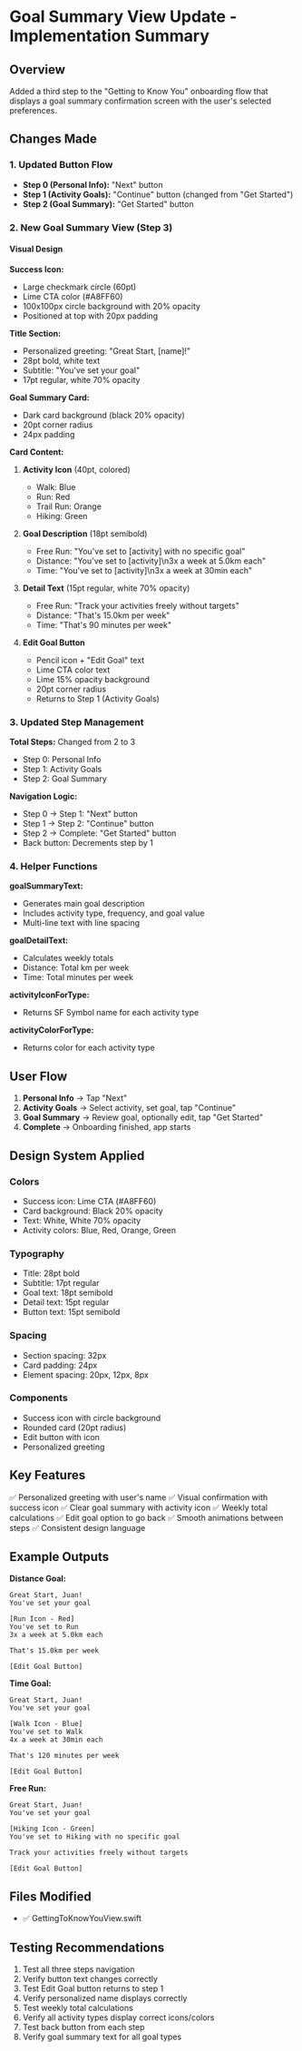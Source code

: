 # Goal Summary View Update - Implementation Summary

## Overview
Added a third step to the "Getting to Know You" onboarding flow that displays a goal summary confirmation screen with the user's selected preferences.

## Changes Made

### 1. Updated Button Flow
- **Step 0 (Personal Info):** "Next" button
- **Step 1 (Activity Goals):** "Continue" button (changed from "Get Started")
- **Step 2 (Goal Summary):** "Get Started" button

### 2. New Goal Summary View (Step 3)

#### Visual Design

**Success Icon:**
- Large checkmark circle (60pt)
- Lime CTA color (#A8FF60)
- 100x100px circle background with 20% opacity
- Positioned at top with 20px padding

**Title Section:**
- Personalized greeting: "Great Start, [name]!"
- 28pt bold, white text
- Subtitle: "You've set your goal"
- 17pt regular, white 70% opacity

**Goal Summary Card:**
- Dark card background (black 20% opacity)
- 20pt corner radius
- 24px padding

**Card Content:**
1. **Activity Icon** (40pt, colored)
   - Walk: Blue
   - Run: Red
   - Trail Run: Orange
   - Hiking: Green

2. **Goal Description** (18pt semibold)
   - Free Run: "You've set to [activity] with no specific goal"
   - Distance: "You've set to [activity]\n3x a week at 5.0km each"
   - Time: "You've set to [activity]\n3x a week at 30min each"

3. **Detail Text** (15pt regular, white 70% opacity)
   - Free Run: "Track your activities freely without targets"
   - Distance: "That's 15.0km per week"
   - Time: "That's 90 minutes per week"

4. **Edit Goal Button**
   - Pencil icon + "Edit Goal" text
   - Lime CTA color text
   - Lime 15% opacity background
   - 20pt corner radius
   - Returns to Step 1 (Activity Goals)

### 3. Updated Step Management

**Total Steps:** Changed from 2 to 3
- Step 0: Personal Info
- Step 1: Activity Goals
- Step 2: Goal Summary

**Navigation Logic:**
- Step 0 → Step 1: "Next" button
- Step 1 → Step 2: "Continue" button
- Step 2 → Complete: "Get Started" button
- Back button: Decrements step by 1

### 4. Helper Functions

**goalSummaryText:**
- Generates main goal description
- Includes activity type, frequency, and goal value
- Multi-line text with line spacing

**goalDetailText:**
- Calculates weekly totals
- Distance: Total km per week
- Time: Total minutes per week

**activityIconForType:**
- Returns SF Symbol name for each activity type

**activityColorForType:**
- Returns color for each activity type

## User Flow

1. **Personal Info** → Tap "Next"
2. **Activity Goals** → Select activity, set goal, tap "Continue"
3. **Goal Summary** → Review goal, optionally edit, tap "Get Started"
4. **Complete** → Onboarding finished, app starts

## Design System Applied

### Colors
- Success icon: Lime CTA (#A8FF60)
- Card background: Black 20% opacity
- Text: White, White 70% opacity
- Activity colors: Blue, Red, Orange, Green

### Typography
- Title: 28pt bold
- Subtitle: 17pt regular
- Goal text: 18pt semibold
- Detail text: 15pt regular
- Button text: 15pt semibold

### Spacing
- Section spacing: 32px
- Card padding: 24px
- Element spacing: 20px, 12px, 8px

### Components
- Success icon with circle background
- Rounded card (20pt radius)
- Edit button with icon
- Personalized greeting

## Key Features

✅ Personalized greeting with user's name
✅ Visual confirmation with success icon
✅ Clear goal summary with activity icon
✅ Weekly total calculations
✅ Edit goal option to go back
✅ Smooth animations between steps
✅ Consistent design language

## Example Outputs

**Distance Goal:**
```
Great Start, Juan!
You've set your goal

[Run Icon - Red]
You've set to Run
3x a week at 5.0km each

That's 15.0km per week

[Edit Goal Button]
```

**Time Goal:**
```
Great Start, Juan!
You've set your goal

[Walk Icon - Blue]
You've set to Walk
4x a week at 30min each

That's 120 minutes per week

[Edit Goal Button]
```

**Free Run:**
```
Great Start, Juan!
You've set your goal

[Hiking Icon - Green]
You've set to Hiking with no specific goal

Track your activities freely without targets

[Edit Goal Button]
```

## Files Modified
- ✅ GettingToKnowYouView.swift

## Testing Recommendations
1. Test all three steps navigation
2. Verify button text changes correctly
3. Test Edit Goal button returns to step 1
4. Verify personalized name displays correctly
5. Test weekly total calculations
6. Verify all activity types display correct icons/colors
7. Test back button from each step
8. Verify goal summary text for all goal types
